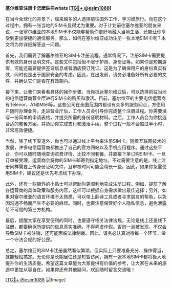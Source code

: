 **塞尔维亚注册卡怎麽註冊whats [[TG💪+ @esim1088](https://t.me/s/esim1088)]**

在当今全球化的背景下，越来越多的人选择前往国外工作、学习或旅行。而在这个过程中，拥有一张当地的SIM卡显得尤为重要。对于计划前往塞尔维亚的朋友来说，一张塞尔维亚的本地SIM卡不仅能够帮助你更好地融入当地生活，还能让你享受到更加便捷的通信服务。那么，如何在塞尔维亚成功注册一张本地SIM卡呢？本文将为你详细解答这一问题。

首先，我们需要了解塞尔维亚的SIM卡注册流程。通常情况下，注册SIM卡需要提供有效的身份证明文件。这些文件包括但不限于护照、身份证等。如果你是短期游客，可能还需要提供签证信息或者酒店预订凭证。这是为了确保用户的身份真实有效，同时也是出于国家安全的考虑。因此，在出发前，请务必准备好所有必要的文件，并确认它们是否在有效期内。

接下来，让我们来看看具体的操作步骤。当你抵达塞尔维亚后，可以选择前往当地的电信运营商营业厅进行SIM卡的购买和激活。目前，塞尔维亚的主要电信运营商有Telenor、A1和Mtel等。这些公司在全国范围内都设有众多的服务网点，方便用户随时办理业务。走进营业厅后，工作人员会引导你完成整个注册过程。你需要填写一份简单的申请表格，并提交所需的身份证明材料。之后，工作人员会为你挑选合适的套餐方案，并协助你完成支付和激活手续。整个过程一般不会超过半小时，非常高效便捷。

当然，除了线下渠道外，你也可以通过线上平台来注册SIM卡。随着互联网技术的发展，许多电信运营商都推出了自己的官方网站以及手机应用程序。通过这些平台，你可以随时随地查询资费详情、比较不同套餐，并直接下单订购SIM卡。一旦订单被受理，运营商会将你的SIM卡邮寄到指定地址。不过需要注意的是，线上注册同样需要上传身份证明文件，且审核时间可能会稍长一些。因此，如果你急需使用SIM卡，建议还是优先考虑线下办理。

此外，还有一些额外的小贴士可以帮助你更顺利地完成注册过程。例如，提前了解各运营商的具体政策和服务内容，这样可以根据自身需求做出最佳选择；另外，如果对塞尔维亚的语言环境不太熟悉，可以带上翻译工具或者寻求朋友的帮助，以免因沟通不畅而产生不必要的麻烦。同时，也要注意保管好个人隐私信息，避免泄露给不可信的第三方机构。

最后，提醒大家在享受便利的同时，也要遵守相关法律法规。无论是线上还是线下注册，都要确保所提供的信息真实准确，不得弄虚作假。否则一旦被发现，不仅会导致SIM卡被注销，还可能面临法律制裁。因此，请务必认真对待每一个环节，做一个守法合规的好公民。

总之，塞尔维亚的SIM卡注册虽然看似繁琐，但实际上只要准备充分、操作得当，就能轻松搞定。无论你是长期居住还是短暂访问，拥有一张本地SIM卡都将极大地提升你的生活质量。希望这篇文章能为大家提供有价值的参考，让大家在未来的旅途中更加从容自在。如果你还有其他疑问，欢迎随时留言交流哦！

[[TG💪+ @esim1088](https://t.me/s/esim1088) ![Image](https://i.postimg.cc/4NQfJmqS/Snipaste-2025-05-13-00-14-12.png)]